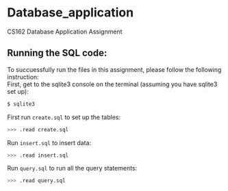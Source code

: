 # Database_application
CS162 Database Application Assignment

## Running the SQL code:
To succuessfully run the files in this assignment, please follow the following instruction: <br/>
First, get to the sqlite3 console on the terminal (assuming you have sqlite3 set up):

```bash
$ sqlite3
```

First run ```create.sql``` to set up the tables:

```bash
>>> .read create.sql
```

Run ```insert.sql``` to insert data:

```bash
>>> .read insert.sql
```

Run ```query.sql``` to run all the query statements:

```bash
>>> .read query.sql
```
